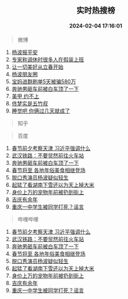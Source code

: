 <div align="center"><h2>实时热搜榜</h2><h4>2024-02-04 17:16:01</h4></div>

> 微博  

1. [杨波报平安](https://s.weibo.com/weibo?q=%E6%9D%A8%E6%B3%A2%E6%8A%A5%E5%B9%B3%E5%AE%89&t=31&band_rank=1&Refer=top)<br />
2. [专家称调休时很多人在假装上班](https://s.weibo.com/weibo?q=%23%E4%B8%93%E5%AE%B6%E7%A7%B0%E8%B0%83%E4%BC%91%E6%97%B6%E5%BE%88%E5%A4%9A%E4%BA%BA%E5%9C%A8%E5%81%87%E8%A3%85%E4%B8%8A%E7%8F%AD%23&t=31&band_rank=2&Refer=top)<br />
3. [让一切美好从立春开始](https://s.weibo.com/weibo?q=%23%E8%AE%A9%E4%B8%80%E5%88%87%E7%BE%8E%E5%A5%BD%E4%BB%8E%E7%AB%8B%E6%98%A5%E5%BC%80%E5%A7%8B%23&t=31&band_rank=3&Refer=top)<br />
4. [杨波朋友圈](https://s.weibo.com/weibo?q=%23%E6%9D%A8%E6%B3%A2%E6%9C%8B%E5%8F%8B%E5%9C%88%23&t=31&band_rank=4&Refer=top)<br />
5. [宝妈进群刷单5天被骗580万](https://s.weibo.com/weibo?q=%23%E5%AE%9D%E5%A6%88%E8%BF%9B%E7%BE%A4%E5%88%B7%E5%8D%955%E5%A4%A9%E8%A2%AB%E9%AA%97580%E4%B8%87%23&t=31&band_rank=5&Refer=top)<br />
6. [奔驰男砸车前被白车顶了一下](https://s.weibo.com/weibo?q=%23%E5%A5%94%E9%A9%B0%E7%94%B7%E7%A0%B8%E8%BD%A6%E5%89%8D%E8%A2%AB%E7%99%BD%E8%BD%A6%E9%A1%B6%E4%BA%86%E4%B8%80%E4%B8%8B%23&t=31&band_rank=6&Refer=top)<br />
7. [美甲 约不上](https://s.weibo.com/weibo?q=%E7%BE%8E%E7%94%B2%20%E7%BA%A6%E4%B8%8D%E4%B8%8A&t=31&band_rank=7&Refer=top)<br />
8. [佟梦实是五竹叔](https://s.weibo.com/weibo?q=%E4%BD%9F%E6%A2%A6%E5%AE%9E%E6%98%AF%E4%BA%94%E7%AB%B9%E5%8F%94&t=31&band_rank=8&Refer=top)<br />
9. [睡觉吧 你俩过几天就成了](https://s.weibo.com/weibo?q=%E7%9D%A1%E8%A7%89%E5%90%A7%20%E4%BD%A0%E4%BF%A9%E8%BF%87%E5%87%A0%E5%A4%A9%E5%B0%B1%E6%88%90%E4%BA%86&t=31&band_rank=9&Refer=top)<br />

> 知乎  


> 百度  

1. [春节前夕考察天津 习近平强调什么](https://www.baidu.com/s?wd=%E6%98%A5%E8%8A%82%E5%89%8D%E5%A4%95%E8%80%83%E5%AF%9F%E5%A4%A9%E6%B4%A5+%E4%B9%A0%E8%BF%91%E5%B9%B3%E5%BC%BA%E8%B0%83%E4%BB%80%E4%B9%88&sa=fyb_news&rsv_dl=fyb_news)<br />
2. [武汉铁路：不要贸然前往火车站](https://www.baidu.com/s?wd=%E6%AD%A6%E6%B1%89%E9%93%81%E8%B7%AF%EF%BC%9A%E4%B8%8D%E8%A6%81%E8%B4%B8%E7%84%B6%E5%89%8D%E5%BE%80%E7%81%AB%E8%BD%A6%E7%AB%99&sa=fyb_news&rsv_dl=fyb_news)<br />
3. [奔驰男砸车前被白车顶了一下](https://www.baidu.com/s?wd=%E5%A5%94%E9%A9%B0%E7%94%B7%E7%A0%B8%E8%BD%A6%E5%89%8D%E8%A2%AB%E7%99%BD%E8%BD%A6%E9%A1%B6%E4%BA%86%E4%B8%80%E4%B8%8B&sa=fyb_news&rsv_dl=fyb_news)<br />
4. [春节将至 各地年俗美食相继登场](https://www.baidu.com/s?wd=%E6%98%A5%E8%8A%82%E5%B0%86%E8%87%B3+%E5%90%84%E5%9C%B0%E5%B9%B4%E4%BF%97%E7%BE%8E%E9%A3%9F%E7%9B%B8%E7%BB%A7%E7%99%BB%E5%9C%BA&sa=fyb_news&rsv_dl=fyb_news)<br />
5. [脱口秀演员杨波疑似轻生](https://www.baidu.com/s?wd=%E8%84%B1%E5%8F%A3%E7%A7%80%E6%BC%94%E5%91%98%E6%9D%A8%E6%B3%A2%E7%96%91%E4%BC%BC%E8%BD%BB%E7%94%9F&sa=fyb_news&rsv_dl=fyb_news)<br />
6. [起猛了看湖南下雪还以为天上掉大米](https://www.baidu.com/s?wd=%E8%B5%B7%E7%8C%9B%E4%BA%86%E7%9C%8B%E6%B9%96%E5%8D%97%E4%B8%8B%E9%9B%AA%E8%BF%98%E4%BB%A5%E4%B8%BA%E5%A4%A9%E4%B8%8A%E6%8E%89%E5%A4%A7%E7%B1%B3&sa=fyb_news&rsv_dl=fyb_news)<br />
7. [身价上万的宠物年前被扔到街上](https://www.baidu.com/s?wd=%E8%BA%AB%E4%BB%B7%E4%B8%8A%E4%B8%87%E7%9A%84%E5%AE%A0%E7%89%A9%E5%B9%B4%E5%89%8D%E8%A2%AB%E6%89%94%E5%88%B0%E8%A1%97%E4%B8%8A&sa=fyb_news&rsv_dl=fyb_news)<br />
8. [吉庆有余年](https://www.baidu.com/s?wd=%23%E5%90%89%E5%BA%86%E6%9C%89%E4%BD%99%E5%B9%B4%23&sa=fyb_news&rsv_dl=fyb_news)<br />
9. [重庆一中学生被同学打死？谣言](https://www.baidu.com/s?wd=%E9%87%8D%E5%BA%86%E4%B8%80%E4%B8%AD%E5%AD%A6%E7%94%9F%E8%A2%AB%E5%90%8C%E5%AD%A6%E6%89%93%E6%AD%BB%EF%BC%9F%E8%B0%A3%E8%A8%80&sa=fyb_news&rsv_dl=fyb_news)<br />

> 哔哩哔哩  

1. [春节前夕考察天津 习近平强调什么](https://www.baidu.com/s?wd=%E6%98%A5%E8%8A%82%E5%89%8D%E5%A4%95%E8%80%83%E5%AF%9F%E5%A4%A9%E6%B4%A5+%E4%B9%A0%E8%BF%91%E5%B9%B3%E5%BC%BA%E8%B0%83%E4%BB%80%E4%B9%88&sa=fyb_news&rsv_dl=fyb_news)<br />
2. [武汉铁路：不要贸然前往火车站](https://www.baidu.com/s?wd=%E6%AD%A6%E6%B1%89%E9%93%81%E8%B7%AF%EF%BC%9A%E4%B8%8D%E8%A6%81%E8%B4%B8%E7%84%B6%E5%89%8D%E5%BE%80%E7%81%AB%E8%BD%A6%E7%AB%99&sa=fyb_news&rsv_dl=fyb_news)<br />
3. [奔驰男砸车前被白车顶了一下](https://www.baidu.com/s?wd=%E5%A5%94%E9%A9%B0%E7%94%B7%E7%A0%B8%E8%BD%A6%E5%89%8D%E8%A2%AB%E7%99%BD%E8%BD%A6%E9%A1%B6%E4%BA%86%E4%B8%80%E4%B8%8B&sa=fyb_news&rsv_dl=fyb_news)<br />
4. [春节将至 各地年俗美食相继登场](https://www.baidu.com/s?wd=%E6%98%A5%E8%8A%82%E5%B0%86%E8%87%B3+%E5%90%84%E5%9C%B0%E5%B9%B4%E4%BF%97%E7%BE%8E%E9%A3%9F%E7%9B%B8%E7%BB%A7%E7%99%BB%E5%9C%BA&sa=fyb_news&rsv_dl=fyb_news)<br />
5. [脱口秀演员杨波疑似轻生](https://www.baidu.com/s?wd=%E8%84%B1%E5%8F%A3%E7%A7%80%E6%BC%94%E5%91%98%E6%9D%A8%E6%B3%A2%E7%96%91%E4%BC%BC%E8%BD%BB%E7%94%9F&sa=fyb_news&rsv_dl=fyb_news)<br />
6. [起猛了看湖南下雪还以为天上掉大米](https://www.baidu.com/s?wd=%E8%B5%B7%E7%8C%9B%E4%BA%86%E7%9C%8B%E6%B9%96%E5%8D%97%E4%B8%8B%E9%9B%AA%E8%BF%98%E4%BB%A5%E4%B8%BA%E5%A4%A9%E4%B8%8A%E6%8E%89%E5%A4%A7%E7%B1%B3&sa=fyb_news&rsv_dl=fyb_news)<br />
7. [身价上万的宠物年前被扔到街上](https://www.baidu.com/s?wd=%E8%BA%AB%E4%BB%B7%E4%B8%8A%E4%B8%87%E7%9A%84%E5%AE%A0%E7%89%A9%E5%B9%B4%E5%89%8D%E8%A2%AB%E6%89%94%E5%88%B0%E8%A1%97%E4%B8%8A&sa=fyb_news&rsv_dl=fyb_news)<br />
8. [吉庆有余年](https://www.baidu.com/s?wd=%23%E5%90%89%E5%BA%86%E6%9C%89%E4%BD%99%E5%B9%B4%23&sa=fyb_news&rsv_dl=fyb_news)<br />
9. [重庆一中学生被同学打死？谣言](https://www.baidu.com/s?wd=%E9%87%8D%E5%BA%86%E4%B8%80%E4%B8%AD%E5%AD%A6%E7%94%9F%E8%A2%AB%E5%90%8C%E5%AD%A6%E6%89%93%E6%AD%BB%EF%BC%9F%E8%B0%A3%E8%A8%80&sa=fyb_news&rsv_dl=fyb_news)<br />
